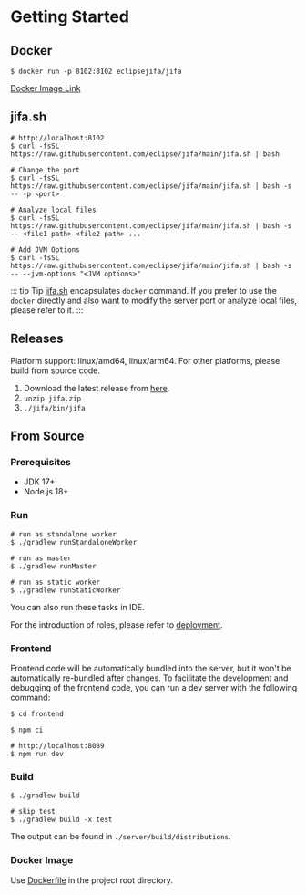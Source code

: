 # Getting Started

## Docker

```shell
$ docker run -p 8102:8102 eclipsejifa/jifa
```

[Docker Image Link](https://hub.docker.com/r/eclipsejifa/jifa/tags)

## jifa.sh

```shell
# http://localhost:8102
$ curl -fsSL https://raw.githubusercontent.com/eclipse/jifa/main/jifa.sh | bash

# Change the port
$ curl -fsSL https://raw.githubusercontent.com/eclipse/jifa/main/jifa.sh | bash -s -- -p <port>

# Analyze local files
$ curl -fsSL https://raw.githubusercontent.com/eclipse/jifa/main/jifa.sh | bash -s -- <file1 path> <file2 path> ...

# Add JVM Options
$ curl -fsSL https://raw.githubusercontent.com/eclipse/jifa/main/jifa.sh | bash -s -- --jvm-options "<JVM options>"
```

::: tip Tip
[jifa.sh](https://github.com/eclipse/jifa/blob/main/jifa.sh) encapsulates `docker` command.
If you prefer to use the `docker` directly and also want to modify the server port or analyze local files,
please refer to it.
:::

## Releases

Platform support: linux/amd64, linux/arm64. For other platforms, please build from source code.

1. Download the latest release from [here](https://github.com/eclipse/jifa/releases).
2. `unzip jifa.zip`
3. `./jifa/bin/jifa`

## From Source

### Prerequisites

- JDK 17+
- Node.js 18+

### Run

```shell
# run as standalone worker 
$ ./gradlew runStandaloneWorker

# run as master
$ ./gradlew runMaster

# run as static worker
$ ./gradlew runStaticWorker
```

You can also run these tasks in IDE.

For the introduction of roles, please refer to [deployment](./deployment).

### Frontend

Frontend code will be automatically bundled into the server, but it won't be automatically re-bundled after changes.
To facilitate the development and debugging of the frontend code, you can run a dev server with the following command:

```shell
$ cd frontend

$ npm ci

# http://localhost:8089
$ npm run dev
```

### Build

```shell
$ ./gradlew build

# skip test
$ ./gradlew build -x test
```

The output can be found in `./server/build/distributions`.

### Docker Image

Use [Dockerfile](https://github.com/eclipse/jifa/blob/main/Dockerfile) in the project root directory.